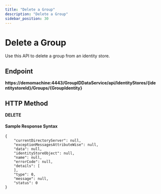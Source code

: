 ```yaml
---
title: "Delete a Group"
description: "Delete a Group"
sidebar_position: 30
---
```


# Delete a Group

Use this API to delete a group from an identity store.

## Endpoint

**https://demomachine:4443/GroupIDDataService/api/IdentityStores/{identitystoreId}/Groups/{GroupIdentity}**

## HTTP Method

**DELETE**

#### Sample Response Syntax

```
{
    "currentDirectoryServer": null,
    "exceptionMessagesAttributeWise": null,
    "data": null,
    "identityStoreObject": null,
    "name": null,
    "errorCode": null,
    "details": [
    ],
    "type": 0,
    "message": null,
    "status": 0
}
```
